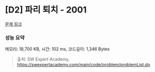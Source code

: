 # [D2] 파리 퇴치 - 2001 

[문제 링크](https://swexpertacademy.com/main/code/problem/problemDetail.do?contestProbId=AV5PzOCKAigDFAUq) 

### 성능 요약

메모리: 18,700 KB, 시간: 102 ms, 코드길이: 1,346 Bytes



> 출처: SW Expert Academy, https://swexpertacademy.com/main/code/problem/problemList.do